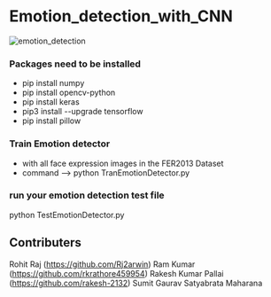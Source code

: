 # Emotion_detection_with_CNN

![emotion_detection](https://github.com/datamagic2020/Emotion_detection_with_CNN/blob/main/emoition_detection.png)

### Packages need to be installed
- pip install numpy
- pip install opencv-python
- pip install keras
- pip3 install --upgrade tensorflow
- pip install pillow


### Train Emotion detector
- with all face expression images in the FER2013 Dataset
- command --> python TranEmotionDetector.py


### run your emotion detection test file
python TestEmotionDetector.py

## Contributers
Rohit Raj (https://github.com/Rj2arwin)
Ram Kumar (https://github.com/rkrathore459954)
Rakesh Kumar Pallai (https://github.com/rakesh-2132)
Sumit Gaurav
Satyabrata Maharana